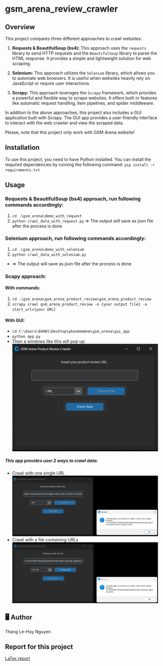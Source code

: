 # gsm_arena_review_crawler

## Overview
This project compares three different approaches to crawl websites: 

1. **Requests & BeautifulSoup (bs4):** This approach uses the `requests` library to send HTTP requests and the `BeautifulSoup` library to parse the HTML response. It provides a simple and lightweight solution for web scraping.

2. **Selenium:** This approach utilizes the `Selenium` library, which allows you to automate web browsers. It is useful when websites heavily rely on JavaScript or require user interactions.

3. **Scrapy:** This approach leverages the `Scrapy` framework, which provides a powerful and flexible way to scrape websites. It offers built-in features like automatic request handling, item pipelines, and spider middleware.

In addition to the above approaches, this project also includes a GUI application built with Scrapy. The GUI app provides a user-friendly interface to interact with the web crawler and view the scraped data.

Please, note that this project only work with GSM Arena website!

## Installation

To use this project, you need to have Python installed. 
You can install the required dependencies by running the following command:
`pip install -r requirements.txt`

## Usage
### Requests & BeautifulSoup (bs4) approach, run following commands accordingly:
1. `cd .\gsm_arena\demo_with_request`
2. `python crawl_data_with_request.py`
=> The output will save as json file after the process is done

### Selenium approach, run following commands accordingly:
1. `cd .\gsm_arena\demo_with_selenium`
2. `python crawl_data_with_selenium.py`
- => The output will save as json file after the process is done

### Scapy approach:

#### With commands:
1. `cd .\gsm_arena\gsm_arena_product_review\gsm_arena_product_review`
2. `scrapy crawl gsm_arena_product_review -o {your output file} -a start_url={your URL}`

#### With GUI:
- `cd C:\Users\84901\Desktop\phanmemmnm\gsm_arena\gui_app`
- `python app.py`
- Then a windows like this will pop up:
![[Starting UI]](app_screenshots/app_starter.png)
##### This app provides user 2 ways to crawl data:
- Crawl with one single URL
![[Single URL UI]](app_screenshots/single_url.png)
- Crawl with a file containing URLs
![[URL list UI]](app_screenshots/url_list.png)

## 🖥️ Author
Thang Le-Huy Nguyen

## Report for this project
<a href="https://www.overleaf.com/8268586649mbxymvmbdhfv#fb3d48">LaTex report</a>